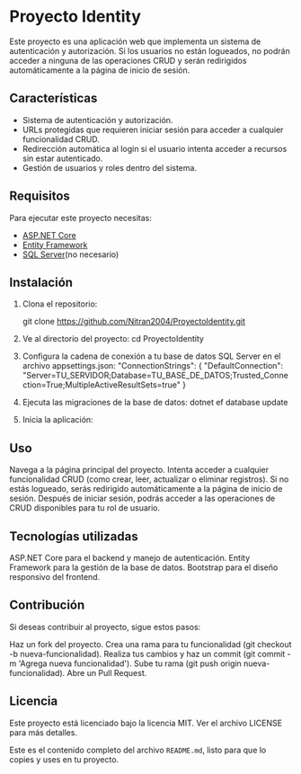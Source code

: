 # Proyecto Identity

Este proyecto es una aplicación web que implementa un sistema de autenticación y autorización. Si los usuarios no están logueados, no podrán acceder a ninguna de las operaciones CRUD y serán redirigidos automáticamente a la página de inicio de sesión.

## Características

- Sistema de autenticación y autorización.
- URLs protegidas que requieren iniciar sesión para acceder a cualquier funcionalidad CRUD.
- Redirección automática al login si el usuario intenta acceder a recursos sin estar autenticado.
- Gestión de usuarios y roles dentro del sistema.

## Requisitos

Para ejecutar este proyecto necesitas:

- [ASP.NET Core](https://dotnet.microsoft.com/download/dotnet-core)
- [Entity Framework](https://docs.microsoft.com/en-us/ef/core/)
- [SQL Server](https://www.microsoft.com/en-us/sql-server/sql-server-downloads)(no necesario)
  
## Instalación

1. Clona el repositorio:

   git clone https://github.com/Nitran2004/ProyectoIdentity.git
2. Ve al directorio del proyecto:
    cd ProyectoIdentity
3. Configura la cadena de conexión a tu base de datos SQL Server en el archivo appsettings.json:
  "ConnectionStrings": {
    "DefaultConnection": "Server=TU_SERVIDOR;Database=TU_BASE_DE_DATOS;Trusted_Connection=True;MultipleActiveResultSets=true"
}
4. Ejecuta las migraciones de la base de datos:
  dotnet ef database update
5. Inicia la aplicación:

## Uso
Navega a la página principal del proyecto.
Intenta acceder a cualquier funcionalidad CRUD (como crear, leer, actualizar o eliminar registros).
Si no estás logueado, serás redirigido automáticamente a la página de inicio de sesión.
Después de iniciar sesión, podrás acceder a las operaciones de CRUD disponibles para tu rol de usuario.

## Tecnologías utilizadas
ASP.NET Core para el backend y manejo de autenticación.
Entity Framework para la gestión de la base de datos.
Bootstrap para el diseño responsivo del frontend.

## Contribución
Si deseas contribuir al proyecto, sigue estos pasos:

Haz un fork del proyecto.
Crea una rama para tu funcionalidad (git checkout -b nueva-funcionalidad).
Realiza tus cambios y haz un commit (git commit -m 'Agrega nueva funcionalidad').
Sube tu rama (git push origin nueva-funcionalidad).
Abre un Pull Request.
## Licencia
Este proyecto está licenciado bajo la licencia MIT. Ver el archivo LICENSE para más detalles.

Este es el contenido completo del archivo `README.md`, listo para que lo copies y uses en tu proyecto.

